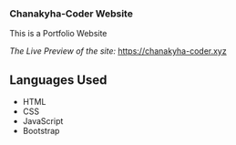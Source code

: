 ### Chanakyha-Coder Website

This is a Portfolio Website

_The Live Preview of the site:_ https://chanakyha-coder.xyz

## Languages Used

- HTML
- CSS
- JavaScript
- Bootstrap
